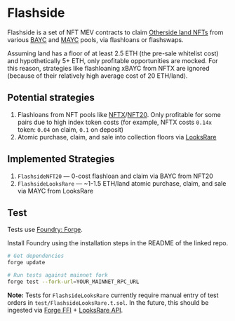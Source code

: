 # Flashside

Flashside is a set of NFT MEV contracts to claim [Otherside land NFTs](https://twitter.com/yugalabs/status/1505014986556551172) from various [BAYC](https://opensea.io/collection/boredapeyachtclub) and [MAYC](https://opensea.io/collection/mutant-ape-yacht-club) pools, via flashloans or flashswaps.

Assuming land has a floor of at least 2.5 ETH (the pre-sale whitelist cost) and hypothetically 5+ ETH, only profitable opportunities are mocked. For this reason, strategies like flashloaning xBAYC from NFTX are ignored (because of their relatively high average cost of 20 ETH/land).

## Potential strategies

1. Flashloans from NFT pools like [NFTX](https://nftx.org/)/[NFT20](https://nft20.io/). Only profitable for some pairs due to high index token costs (for example, NFTX costs `0.14x` token: `0.04` on claim, `0.1` on deposit)
2. Atomic purchase, claim, and sale into collection floors via [LooksRare](https://looksrare.org/)

## Implemented Strategies

1. `FlashsideNFT20` — 0-cost flashloan and claim via BAYC from NFT20
2. `FlashsideLooksRare` — ~1-1.5 ETH/land atomic purchase, claim, and sale via MAYC from LooksRare

## Test

Tests use [Foundry: Forge](https://github.com/gakonst/foundry).

Install Foundry using the installation steps in the README of the linked repo.

```bash
# Get dependencies
forge update

# Run tests against mainnet fork
forge test --fork-url=YOUR_MAINNET_RPC_URL
```

**Note:** Tests for `FlashsideLooksRare` currently require manual entry of test orders in `test/FlashsideLooksRare.t.sol`. In the future, this should be ingested via [Forge FFI](https://github.com/foundry-rs/foundry/blob/3f13a986e69c18ea19ce634fea00f4df6b3666b0/testdata/cheats/Ffi.t.sol) + [LooksRare API](https://looksrare.github.io/api-docs/#/Orders/OrderController.getOrders).
